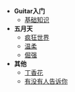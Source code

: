 * **Guitar入门**
  * [基础知识](/blog/guitar/base/基础知识.md)
* **五月天**
  * [疯狂世界](/blog/guitar/mayday/疯狂世界.md)
  * [温柔](/blog/guitar/mayday/温柔.md)
  * [倔强](/blog/guitar/mayday/倔强.md)
* **其他**
  * [丁香花](/blog/guitar/other/丁香花.md)
  * [有没有人告诉你](/blog/guitar/other/有没有人告诉你.md)